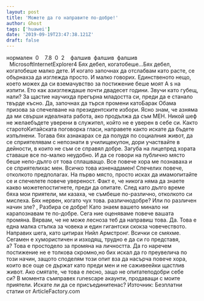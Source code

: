 ```yaml
---
layout: post
title: 'Можете да го направите по-добре!'
author: Ghost
tags: ['huawei']
date: '2019-09-19T23:47:38.121Z'
draft: false
---
```


нормален  0    7.8  0  2    фалшив  фалшив  фалшив                                          MicrosoftInternetExplorer4 Бях дебел, когатобеше...Бях дебел, когатобеше малко дете. И когато започнах да отслабвам като расте, се обърнахза да изглежда просто. И малко говорих. Единственото нещо, което можех да си вземачувство за постижение беше моят A s на изпити. Ето как азизглеждаше почти двадесет години. Звучи като губещ, нали? За щастие научихда прегърна младостта си, преди да е станало твърде късно. Да, започнах да търся промени катоБарак Обама призова за спечелване на президентските избори. Ясно знам, че азняма да ми свърши идеалната работа, ако продължа да съм МЕН. Никой шеф не желаебъдете уверени в служител, който не е уверен в себе си. Както старотоКитайската поговорка гласи, направете както искате да бъдете изпълнени. Тогава бях азнакарах се да полудя по социалния живот, да се сприятелявам с непознати в училищекупон, дори участвайте в дейности, в които не съм се справял добре. Загуба на лицепред хората ставаше все по-малко неудобно. И да се говори на публично място беше непо-дълго от това сплашващо. Все повече хора ме познаваха и се сприятелихас мен. Всичко това изненадамен! Спечелих повече, отколкото предполагах. На първо място, просто исках да имамопитайте се и спечелете повече увереност. Факт е, че никога няма да знаете какво можетепостигнете, преди да опитате. След като дълго време бяха мои приятели, ми казаха, че съмбеше по-различно, отколкото си мислеха. Бях нервен, когато чух това. различнодобре? Или по различен начин зле? , Разбира се добре! Като знаем вашето минало ни карапознавам те по-добре. Сега ние оценяваме повече вашата промяна. Вярвам, че не може лесноза теб да направиш това. Да. Това е една малка стъпка за човека и един гигантски скокза човечеството. Направих шега, като цитирах Нийл Армстронг. Всички се смяхме. Сегамен е хумористичен и изходящ, трудно е да си го представя, а? Това е простодело за промяна на личността. Да го наречем постижение не е толкова скромно,но бих искал да го преувелича по този начин, защото споделям този опит вза да насърча повече хора, които все още се държат като преди мен и не саживеейки щастлив живот. Ако смятате, че това е лесно, защо не опитатеподобри себе си? В момента съмправех runescape акаунти, продаващи с моите приятели. Искате ли да се присъединитенас? Източник: Безплатни статии от ArticleFactory.com
